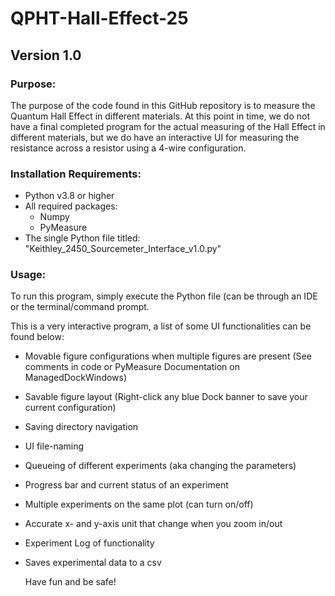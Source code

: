 # QPHT-Hall-Effect-25

## Version 1.0

### Purpose:

The purpose of the code found in this GitHub repository is to measure the Quantum Hall Effect in different materials. At this point in time, we do not have a final completed program for the actual measuring of the Hall Effect in different materials, but we do have an interactive UI for measuring the resistance across a resistor using a 4-wire configuration.

### Installation Requirements:

- Python v3.8 or higher
- All required packages:
  - Numpy
  - PyMeasure
- The single Python file titled: "Keithley_2450_Sourcemeter_Interface_v1.0.py"


### Usage:

To run this program, simply execute the Python file (can be through an IDE or the terminal/command prompt.

This is a very interactive program, a list of some UI functionalities can be found below:

- Movable figure configurations when multiple figures are present (See comments in code or PyMeasure Documentation on ManagedDockWindows)
- Savable figure layout (Right-click any blue Dock banner to save your current configuration)
- Saving directory navigation
- UI file-naming
- Queueing of different experiments (aka changing the parameters)
- Progress bar and current status of an experiment
- Multiple experiments on the same plot (can turn on/off)
- Accurate x- and y-axis unit that change when you zoom in/out
- Experiment Log of functionality
- Saves experimental data to a csv


  Have fun and be safe!

